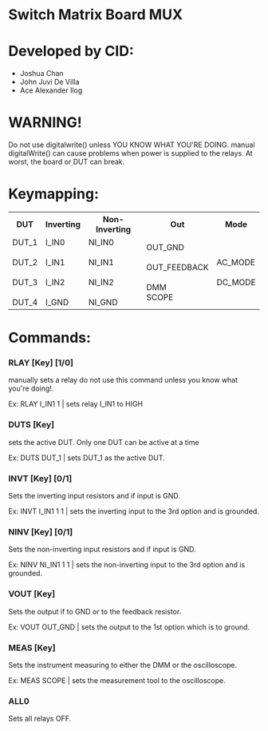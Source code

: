 # Switch Matrix Board MUX
# Developed by CID:
- Joshua Chan
- John Juvi De Villa
- Ace Alexander Ilog

# WARNING!
Do not use digitalwrite() unless YOU KNOW WHAT YOU'RE DOING.
manual digitalWrite() can cause problems when power is supplied
to the relays. At worst, the board or DUT can break.

# Keymapping:
<table>
<tr>
  <th>DUT</th>
  <th>Inverting</th>
  <th>Non-Inverting</th>
  <th>Out</th>
  <th>Mode</th>
</tr>
<tr>
  <td>
    DUT_1 <br> <br>
    DUT_2 <br> <br>
    DUT_3 <br> <br>
    DUT_4 
  </td>
  <td>
    I_IN0 <br> <br>
    I_IN1 <br>  <br>
    I_IN2 <br>  <br>
    I_GND 
  </td>
  <td>
    NI_IN0 <br> <br>
    NI_IN1 <br> <br>
    NI_IN2 <br> <br>
    NI_GND
  </td>
  <td>
    OUT_GND <br> <br>
    OUT_FEEDBACK <br> <br>
    DMM <br>
    SCOPE
  </td>
  <td>
    AC_MODE <br> <br>
    DC_MODE
  </td>
</tr>
</table>

# Commands:
### RLAY [Key] [1/0]
manually sets a relay do not use this command unless you know what you're doing!.

Ex: RLAY I_IN1 1   | sets relay I_IN1 to HIGH
### DUTS [Key]
sets the active DUT. Only one DUT can be active at a time

Ex: DUTS DUT_1      | sets DUT_1 as the active DUT.
### INVT [Key] [0/1] 
Sets the inverting input resistors and if input is GND.

Ex: INVT I_IN1 1 1    | sets the inverting input to the 3rd option and is grounded.
### NINV [Key] [0/1]
Sets the non-inverting input resistors and if input is GND.

Ex: NINV NI_IN1 1 1    | sets the non-inverting input to the 3rd option and is grounded.
### VOUT [Key]
Sets the output if to GND or to the feedback resistor.

Ex: VOUT OUT_GND      | sets the output to the 1st option which is to ground.
### MEAS [Key]
Sets the instrument measuring to either the DMM or the oscilloscope.

Ex: MEAS SCOPE      | sets the measurement tool to the oscilloscope.
### ALL0
Sets all relays OFF.
